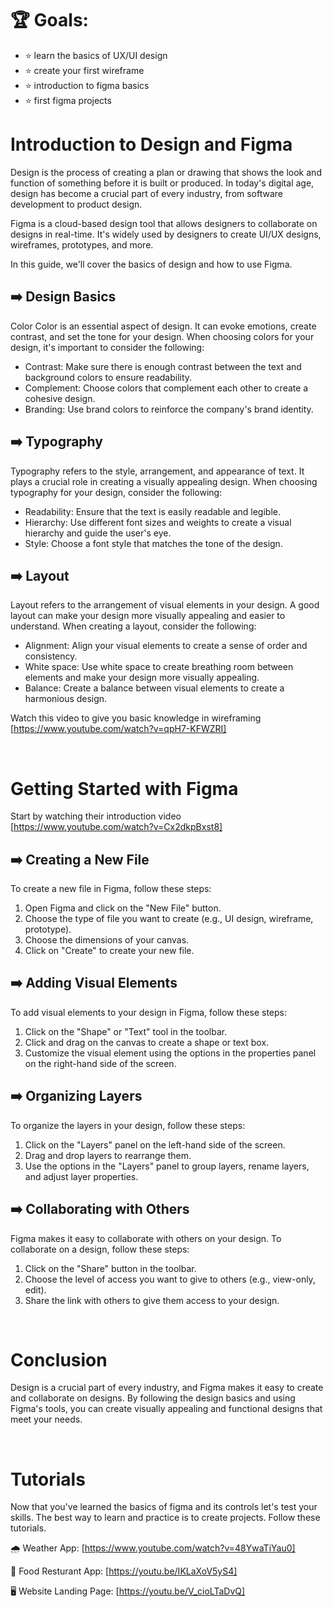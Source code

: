 # 🏆  **Goals:** 
- ⭐️ learn the basics of UX/UI design
- ⭐️ create your first wireframe
- ⭐️ introduction to figma basics
- ⭐️ first figma projects

# Introduction to Design and Figma
Design is the process of creating a plan or drawing that shows the look and function of something before it is built or produced. In today's digital age, design has become a crucial part of every industry, from software development to product design.

Figma is a cloud-based design tool that allows designers to collaborate on designs in real-time. It's widely used by designers to create UI/UX designs, wireframes, prototypes, and more.

In this guide, we'll cover the basics of design and how to use Figma.

## ➡️ Design Basics
Color
Color is an essential aspect of design. It can evoke emotions, create contrast, and set the tone for your design. When choosing colors for your design, it's important to consider the following:

- Contrast: Make sure there is enough contrast between the text and background colors to ensure readability.
- Complement: Choose colors that complement each other to create a cohesive design.
- Branding: Use brand colors to reinforce the company's brand identity.

##  ➡️ Typography
Typography refers to the style, arrangement, and appearance of text. It plays a crucial role in creating a visually appealing design. When choosing typography for your design, consider the following:

- Readability: Ensure that the text is easily readable and legible.
- Hierarchy: Use different font sizes and weights to create a visual hierarchy and guide the user's eye.
- Style: Choose a font style that matches the tone of the design.

##  ➡️ Layout
Layout refers to the arrangement of visual elements in your design. A good layout can make your design more visually appealing and easier to understand. When creating a layout, consider the following:

- Alignment: Align your visual elements to create a sense of order and consistency.
- White space: Use white space to create breathing room between elements and make your design more visually appealing.
- Balance: Create a balance between visual elements to create a harmonious design.

Watch this video to give you basic knowledge in wireframing [https://www.youtube.com/watch?v=qpH7-KFWZRI]

<br>

# Getting Started with Figma

Start by watching their introduction video [https://www.youtube.com/watch?v=Cx2dkpBxst8]

## ➡️  Creating a New File

To create a new file in Figma, follow these steps:

1. Open Figma and click on the "New File" button.
2. Choose the type of file you want to create (e.g., UI design, wireframe, prototype).
3. Choose the dimensions of your canvas.
4. Click on "Create" to create your new file.

##  ➡️ Adding Visual Elements

To add visual elements to your design in Figma, follow these steps:

1. Click on the "Shape" or "Text" tool in the toolbar.
2. Click and drag on the canvas to create a shape or text box.
3. Customize the visual element using the options in the properties panel on the right-hand side of the screen.

##  ➡️ Organizing Layers

To organize the layers in your design, follow these steps:

1. Click on the "Layers" panel on the left-hand side of the screen.
2. Drag and drop layers to rearrange them.
3. Use the options in the "Layers" panel to group layers, rename layers, and adjust layer properties.

##  ➡️  Collaborating with Others
Figma makes it easy to collaborate with others on your design. To collaborate on a design, follow these steps:

1. Click on the "Share" button in the toolbar.
2. Choose the level of access you want to give to others (e.g., view-only, edit).
3. Share the link with others to give them access to your design.

<br>

# Conclusion
Design is a crucial part of every industry, and Figma makes it easy to create and collaborate on designs. By following the design basics and using Figma's tools, you can create visually appealing and functional designs that meet your needs.

<br>

# Tutorials
Now that you've learned the basics of figma and its controls let's test your skills. The best way to learn and practice is to create projects. Follow these tutorials.

🌧 Weather App: [https://www.youtube.com/watch?v=48YwaTiYau0]

🍔 Food Resturant App: [https://youtu.be/IKLaXoV5yS4]

🖥 Website Landing Page: [https://youtu.be/V_cioLTaDvQ]



